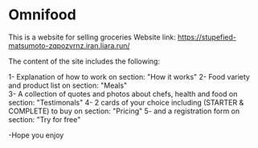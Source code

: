 # Omnifood

This is a website for selling groceries
Website link: https://stupefied-matsumoto-zqpozvrnz.iran.liara.run/

The content of the site includes the following:

1- Explanation of how to work on section: "How it works"
2- Food variety and product list on section: "Meals"        
3- A collection of quotes and photos about chefs, health and food on section: "Testimonals"
4- 2 cards of your choice including (STARTER & COMPLETE) to buy on section: "Pricing"
5- and a registration form on section: "Try for free"

-Hope you enjoy
